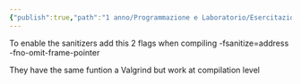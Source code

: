 ```yaml
---
{"publish":true,"path":"1 anno/Programmazione e Laboratorio/Esercitazioni/Sanitizers.md","permalink":"/1 anno/Programmazione e Laboratorio/Esercitazioni/Sanitizers/","PassFrontmatter":true}
---
```


To enable the sanitizers add this 2 flags when compiling
	-fsanitize=address
	-fno-omit-frame-pointer

They have the same funtion a Valgrind but work at compilation level
